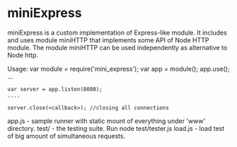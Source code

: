 miniExpress
===========

miniExpress is a custom implementation of Express-like module.
It includes and uses module miniHTTP that implements some API of 
Node HTTP module.
The module miniHTTP can be used independently as alternative to Node http.

Usage:
    var module = require('mini_express');
    var app = module();
    app.use(<callback>);
    ...
    
    var server = app.listen(8080);
    ....
    
    server.close(<callback>); //closing all connections

app.js - sample runner with static mount of everything under 'www' directory.
test/ - the testing suite. Run node test/tester.js
load.js - load test of big amount of simultaneous requests.

